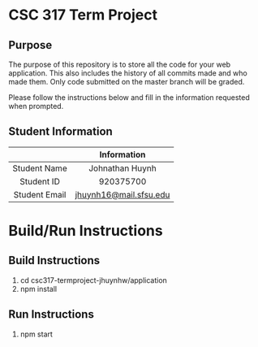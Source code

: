 # CSC 317 Term Project

## Purpose

The purpose of this repository is to store all the code for your web application. This also includes the history of all commits made and who made them. Only code submitted on the master branch will be graded.

Please follow the instructions below and fill in the information requested when prompted.

## Student Information

|               | Information              |
|:-------------:|:------------------------:|
| Student Name  | Johnathan Huynh          |
| Student ID    | 920375700                |
| Student Email | jhuynh16@mail.sfsu.edu   |



# Build/Run Instructions

## Build Instructions
1. cd csc317-termproject-jhuynhw/application
2. npm install

## Run Instructions
1. npm start